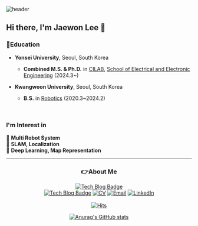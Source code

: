 <!-- ![waving](https://capsule-render.vercel.app/api?type=waving&height=200&text=LeeJaeWon&fontAlign=75&fontAlignY=40&color=gradient)-->  

![header](https://capsule-render.vercel.app/api?type=waving&color=auto&height=250&section=header&text=LeeJaewon&fontSize=90&animation=fadeIn&fontAlignY=38&desc=Robotics&descAlignY=55&descAlign=71.8)
  
## Hi there, I'm Jaewon Lee 👋  

<h3 align="left">📖Education </h3>

* **Yonsei University**, Seoul, South Korea
    * **Combined M.S. & Ph.D.** in [CILAB](https://cilab.yonsei.ac.kr/), [School of Electrical and Electronic Engineering](https://ee.yonsei.ac.kr/ee/index.do) (2024.3~)

* **Kwangwoon University**, Seoul, South Korea
    * **B.S.** in [Robotics](https://cni.kw.ac.kr/) (2020.3~2024.2)

<br>

### I'm Interest in   
🔎 **Multi Robot System**<br>
🔎 **SLAM, Localization**<br>
🔎 **Deep Learning, Map Representation**<br>

<!--
------------------------------------
### Tech Stack & Frame Work that I Know and Study 
<div align=left>
<img src="https://img.shields.io/badge/C++-00599C?style=flat-square&logo=C%2B%2B&logoColor=white"/></a>
<img src="https://img.shields.io/badge/C-A8B9CC?style=flat-square&logo=C&logoColor=white"/></a>
<img src="https://img.shields.io/badge/Python-3766AB?style=flat-square&logo=Python&logoColor=white"/></a>
<img src="https://img.shields.io/badge/C Sharp-239120?style=flat-square&logo=CSharp&logoColor=white"/></a>
<br>
<img src="https://img.shields.io/badge/Git-F05032?style=flat-square&logo=Git&logoColor=white"/></a>
<img src="https://img.shields.io/badge/Anaconda-44A833?style=flat-square&logo=Anaconda&logoColor=white"/></a>
<img src="https://img.shields.io/badge/VSCode-007ACC?style=flat-square&logo=VisualStudioCode&logoColor=white"/></a>
<img src="https://img.shields.io/badge/Ubuntu-E95420?style=flat-square&logo=Ubuntu&logoColor=white"/></a>
<br>
<img src="https://img.shields.io/badge/PyTorch-EE4C2C?style=flat-square&logo=PyTorch&logoColor=white"/></a>
<img src="https://img.shields.io/badge/Unity-000000?style=flat-square&logo=Unity&logoColor=white"/></a>
<img src="https://img.shields.io/badge/OpenCV-5C3EE8?style=flat-square&logo=OpenCV&logoColor=white"/></a>
<img src="https://img.shields.io/badge/ROS1-22314E?style=flat-square&logo=ROS&logoColor=white"/></a>
<br>
<img src="https://img.shields.io/badge/Inventor-FF8800?style=flat-square&logo=Autodesk&logoColor=white"/></a>
<img src="https://img.shields.io/badge/STM32F401RE-03234B?style=flat-square&logo=STMicroelectronics&logoColor=white"/></a>
<img src="https://img.shields.io/badge/Arduino-00979D?style=flat-square&logo=Arduino&logoColor=white"/></a>
</div>
-->
--------------------------------------  
<h3 align="center">👉About Me </h3>

<div align=center>

  [![Tech Blog Badge](http://img.shields.io/badge/-Aboutme%20Page-black?style=flat-square&logo=github&link=https://davinci-ai.tistory.com/)](https://lee-jaewon.github.io/leejaewon-cv-page/)
  <br>
  [![Tech Blog Badge](http://img.shields.io/badge/-Tech%20blog-black?style=flat-square&logo=github&link=https://davinci-ai.tistory.com/)](https://lee-jaewon.github.io/Aboutme/)
  [![CV](http://img.shields.io/badge/-CV-black?style=flat-square&logo=github&link=https://davinci-ai.tistory.com/)](https://github.com/Lee-JaeWon/Lee-JaeWon_CV/blob/main/Lee-JaeWon_CV.pdf) 
  [![Email](http://img.shields.io/badge/-Email-black?style=flat-square&logo=Gmail&link=https://davinci-ai.tistory.com/)](https://lee-jaewon.github.io/Aboutme/email) 
[![LinkedIn](https://img.shields.io/badge/-LinkedIn-0077b5?style=flat-square&logo=linkedin&logoColor=white&link=https://www.linkedin.com/in/jaewon-lee-profile/)](https://www.linkedin.com/in/jaewon-lee-profile/)
<br>  
[![Hits](https://hits.seeyoufarm.com/api/count/incr/badge.svg?url=https%3A%2F%2Fgithub.com%2FLee-JaeWon&count_bg=%237FC4BF&title_bg=%23555555&icon=&icon_color=%23E7E7E7&title=hits&edge_flat=false)](https://hits.seeyoufarm.com)

</div>

<div align=center>
  <!--
[![Solved.ac프로필](http://mazassumnida.wtf/api/generate_badge?boj=jawwoni)](https://solved.ac/jawwoni)
  <br>
-->
  
[![Anurag's GitHub stats](https://github-readme-stats.vercel.app/api?username=Lee-JaeWon)](https://github.com/anuraghazra/github-readme-stats)  

</div>



<!--
**Lee-JaeWon/Lee-JaeWon** is a ✨ _special_ ✨ repository because its `README.md` (this file) appears on your GitHub profile.

Here are some ideas to get you started:


  🔨💻
- 🔭 I’m currently working on ...
- 🌱 I’m currently learning ...
- 👯 I’m looking to collaborate on ...
- 🤔 I’m looking for help with ...
- 💬 Ask me about ...
- 📫 How to reach me: ...
- 😄 Pronouns: ...
- ⚡ Fun fact: ...
-->
